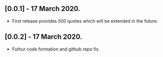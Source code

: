 ## [0.0.1] - 17 March 2020.

* First release provides 500 quotes which will be extended in the future.

## [0.0.2] - 17 March 2020.

* Futhur code formation and github repo fix.
